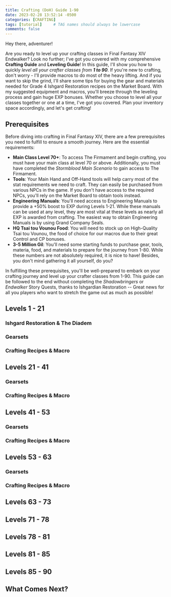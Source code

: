 ```yaml
---
title: Crafting (DoH) Guide 1-90
date: 2023-02-28 13:52:14 -0500
categories: [CRAFTING]
tags: [tutorial]     # TAG names should always be lowercase
comments: false
---
```

Hey there, adventurer!

Are you ready to level up your crafting classes in Final Fantasy XIV Endwalker? Look no further; I've got you covered with my comprehensive **Crafting Guide** and **Leveling Guide**! In this guide, I'll show you how to quickly *level all your crafter classes from **1 to 90***.
If you're new to crafting, don't worry - I'll provide macros to do most of the heavy lifting. And if you want to skip the grind, I'll share some tips for buying the gear and materials needed for Grade 4 Ishgard Restoration recipes on the Market Board. With my suggested equipment and macros, you'll breeze through the leveling process and gain huge EXP bonuses.
Whether you choose to level all your classes together or one at a time, I've got you covered. Plan your inventory space accordingly, and let's get crafting!
<!--more-->

## Prerequisites

Before diving into crafting in Final Fantasy XIV, there are a few prerequisites you need to fulfill to ensure a smooth journey. Here are the essential requirements:
- **Main Class Level 70+**: To access The Firmament and begin crafting, you must have your main class at level 70 or above. Additionally, you must have completed the *Stormblood Main Scenario* to gain access to The Firmament.
- **Tools**: Your Main Hand and Off-Hand tools will help carry most of the stat requirements we need to craft. They can easily be purchased from various NPCs in the game. If you don't have access to the required NPCs, you'll rely on the Market Board to obtain tools instead.
- **Engineering Manuals**: You'll need access to Engineering Manuals to provide a +50% boost to EXP during Levels 1-21. While these manuals can be used at any level, they are most vital at these levels as nearly all EXP is awarded from crafting. The easiest way to obtain Engineering Manuals is by using Grand Company Seals.
- **HQ Tsai tou Vounou Food**: You will need to stock up on High-Quality Tsai tou Vounou, the food of choice for our macros due to their great Control and CP bonuses.
- **3-5 Million Gil**: You'll need some starting funds to purchase gear, tools, materia, food, and materials to prepare for the journey from 1-80. While these numbers are not absolutely required, it is nice to have! Besides, you don't mind gathering it all yourself, do you?

In fulfilling these prerequisites, you'll be well-prepared to embark on your crafting journey and level up your crafter classes from 1-90. This guide can be followed to the end without completing the *Shadowbringers* or *Endwalker* Story Quests, thanks to Ishgardian Restoration -- Great news for all you players who want to stretch the game out as much as possible!
## Levels 1 - 21
### Ishgard Restoration & The Diadem
### Gearsets
### Crafting Recipes & Macro
## Levels 21 - 41
### Gearsets
### Crafting Recipes & Macro
## Levels 41 - 53
### Gearsets
### Crafting Recipes & Macro
## Levels 53 - 63
### Gearsets
### Crafting Recipes & Macro
## Levels 63 - 73
## Levels 71 - 78
## Levels 78 - 81
## Levels 81 - 85
## Levels 85 - 90
## What Comes Next?

